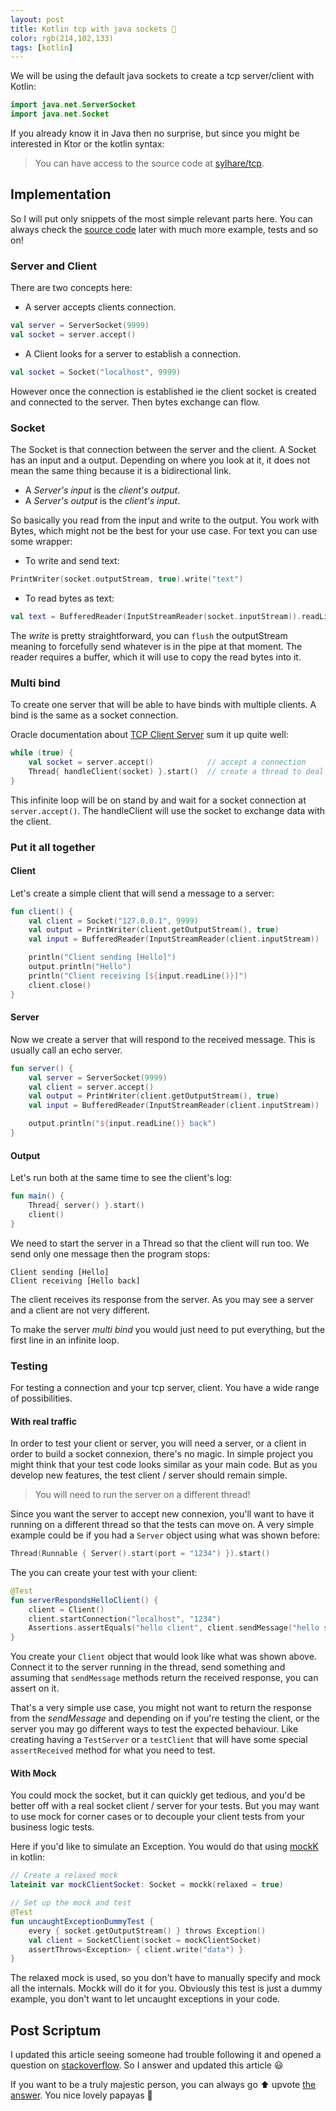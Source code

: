 ```yaml
---
layout: post
title: Kotlin tcp with java sockets 🧦
color: rgb(214,102,133)
tags: [kotlin]
---
```



We will be using the default java sockets to create a tcp server/client with Kotlin:

```kotlin
import java.net.ServerSocket
import java.net.Socket
```

If you already know it in Java then no surprise, but since you might be interested in Ktor or the kotlin syntax:

> You can have access to the source code at [sylhare/tcp](https://github.com/sylhare/tcp).

## Implementation

So I will put only snippets of the most simple relevant parts here.
You can always check the [source code]((https://github.com/sylhare/tcp)) later with much more example, tests and so on!

### Server and Client

There are two concepts here:
  - A server accepts clients connection. 
  
```kotlin
val server = ServerSocket(9999)
val socket = server.accept()
``` 
  - A Client looks for a server to establish a connection.
  
```kotlin
val socket = Socket("localhost", 9999)
```
  
However once the connection is established ie the client socket is created and connected to the server.
Then bytes exchange can flow.

### Socket

The Socket is that connection between the server and the client. A Socket has an input and a output. 
Depending on where you look at it, it does not mean the same thing because it is a bidirectional link.
  - A _Server's input_ is the _client's output_.
  - A _Server's output_ is the _client's input_.
  
So basically you read from the input and write to the output. 
You work with Bytes, which might not be the best for your use case. 
For text you can use some wrapper:
  - To write and send text:
  
```kotlin
PrintWriter(socket.outputStream, true).write("text") 
  ```
  - To read bytes as text:
  
```kotlin
val text = BufferedReader(InputStreamReader(socket.inputStream)).readLine()
```

The _write_ is pretty straightforward, you can `flush` the outputStream meaning to forcefully send whatever is in the pipe at that moment.
The reader requires a buffer, which it will use to copy the read bytes into it.

### Multi bind 

To create one server that will be able to have binds with multiple clients.
A bind is the same as a socket connection.

Oracle documentation about [TCP Client Server](https://docs.oracle.com/javase/tutorial/networking/sockets/clientServer.html)
sum it up quite well:

```kotlin
while (true) {
    val socket = server.accept()            // accept a connection
    Thread{ handleClient(socket) }.start()  // create a thread to deal with the client
}
```

This infinite loop will be on stand by and wait for a socket connection at `server.accept()`.
The handleClient will use the socket to exchange data with the client. 

### Put it all together

#### Client
Let's create a simple client that will send a message to a server:

```kotlin
fun client() {
    val client = Socket("127.0.0.1", 9999)
    val output = PrintWriter(client.getOutputStream(), true)
    val input = BufferedReader(InputStreamReader(client.inputStream))

    println("Client sending [Hello]")
    output.println("Hello")
    println("Client receiving [${input.readLine()}]")
    client.close()
}
```

#### Server

Now we create a server that will respond to the received message.
This is usually call an echo server.

```kotlin
fun server() {
    val server = ServerSocket(9999)
    val client = server.accept()
    val output = PrintWriter(client.getOutputStream(), true)
    val input = BufferedReader(InputStreamReader(client.inputStream))

    output.println("${input.readLine()} back")
}
```

#### Output

Let's run both at the same time to see the client's log:

```kotlin
fun main() {
    Thread{ server() }.start()
    client()
}
```

We need to start the server in a Thread so that the client will run too.
We send only one message then the program stops:

```
Client sending [Hello]
Client receiving [Hello back]
```

The client receives its response from the server. 
As you may see a server and a client are not very different.

To make the server _multi bind_ you would just need to put everything, but the first line in an infinite loop.

### Testing

For testing a connection and your tcp server, client.
You have a wide range of possibilities.

#### With real traffic

In order to test your client or server, you will need a server, or a client in order to build a socket connexion, there's no magic.
In simple project you might think that your test code looks similar as your main code.
But as you develop new features, the test client / server should remain simple.

> You will need to run the server on a different thread!

Since you want the server to accept new connexion, you'll want to have it running on a different thread so that the tests can move on.
A very simple example could be if you had a `Server` object using what was shown before:

```kotlin
Thread(Runnable { Server().start(port = "1234") }).start()
```

The you can create your test with your client:

```kotlin
@Test
fun serverRespondsHelloClient() {
    client = Client()
    client.startConnection("localhost", "1234")
    Assertions.assertEquals("hello client", client.sendMessage("hello server"))
}
```

You create your `Client` object that would look like what was shown above. 
Connect it to the server running in the thread, send something and assuming that `sendMessage` methods return the received response,
you can assert on it.

That's a very simple use case, you might not want to return the response from the _sendMessage_ and depending on if you're testing 
the client, or the server you may go different ways to test the expected behaviour. 
Like creating having a `TestServer` or a `testClient` that will have some special `assertReceived` method for what you need to test.

#### With Mock

You could mock the socket, but it can quickly get tedious, and you'd be better off with a real socket client / server for your tests.
But you may want to use mock for corner cases or to decouple your client tests from your business logic tests.
 
Here if you'd like to simulate an Exception.
You would do that using [mockK](https://mockk.io/) in kotlin:

```kotlin
// Create a relaxed mock 
lateinit var mockClientSocket: Socket = mockk(relaxed = true)

// Set up the mock and test
@Test
fun uncaughtExceptionDummyTest {    
    every { socket.getOutputStream() } throws Exception()
    val client = SocketClient(socket = mockClientSocket)
    assertThrows<Exception> { client.write("data") }
}
```

The relaxed mock is used, so you don't have to manually specify and mock all the internals. Mockk will do it for you.
Obviously this test is just a dummy example, you don't want to let uncaught exceptions in your code.

## Post Scriptum

I updated this article seeing someone had trouble following it and opened a question on [stackoverflow](https://stackoverflow.com/a/67845608/7747942).
So I answer and updated this article 😃 

If you want to be a truly majestic person, you can always go ⬆ upvote [the answer](https://stackoverflow.com/a/67845608/7747942).
You nice lovely papayas 🧡 
